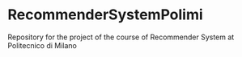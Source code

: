 # RecommenderSystemPolimi
Repository for the project of the course of Recommender System at Politecnico di Milano
